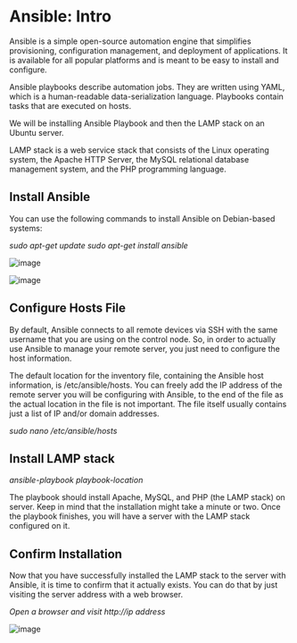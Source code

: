 
# Ansible: Intro

Ansible is a simple open-source automation engine that simplifies provisioning, configuration management, and deployment of applications. It is available for all popular platforms and is meant to be easy to install and configure.

Ansible playbooks describe automation jobs. They are written using YAML, which is a human-readable data-serialization language. Playbooks contain tasks that are executed on hosts.

We will be installing Ansible Playbook and then the LAMP stack on an Ubuntu server.

LAMP stack is a web service stack that consists of the Linux operating system, the Apache HTTP Server, the MySQL relational database management system, and the PHP programming language.

## Install Ansible

You can use the following commands to install Ansible on Debian-based systems:

_sudo apt-get update
sudo apt-get install ansible_


![image](https://user-images.githubusercontent.com/58585532/156116224-7a947957-376a-4dfc-addc-c6540016e015.png)

![image](https://user-images.githubusercontent.com/58585532/156116336-f0bcc94b-9667-4597-a93d-33204a134c95.png)

## Configure Hosts File

By default, Ansible connects to all remote devices via SSH with the same username that you are using on the control node.
So, in order to actually use Ansible to manage your remote server, you just need to configure the host information.

The default location for the inventory file, containing the Ansible host information, is /etc/ansible/hosts. You can freely add the IP address of the remote server you will be configuring with Ansible, to the end of the file as the actual location in the file is not important. The file itself usually contains just a list of IP and/or domain addresses.

_sudo nano /etc/ansible/hosts_

## Install LAMP stack

_ansible-playbook playbook-location_

The playbook should install Apache, MySQL, and PHP (the LAMP stack) on server. Keep in mind that the installation might take a minute or two. Once the playbook finishes, you will have a server with the LAMP stack configured on it.

## Confirm Installation

Now that you have successfully installed the LAMP stack to the server with Ansible, it is time to confirm that it actually exists. You can do that by just visiting the server address with a web browser.

_Open a browser and visit http://ip address_

![image](https://user-images.githubusercontent.com/58585532/156119594-0d157db8-fb9b-4a9c-b6df-47ee5f5751d0.png)

  
  






